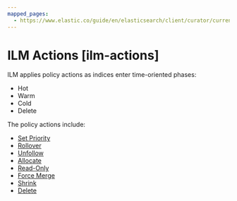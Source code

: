 ```yaml
---
mapped_pages:
  - https://www.elastic.co/guide/en/elasticsearch/client/curator/current/ilm-actions.html
---
```


# ILM Actions [ilm-actions]

ILM applies policy actions as indices enter time-oriented phases:

* Hot
* Warm
* Cold
* Delete

The policy actions include:

* [Set Priority](http://www.elastic.co/guide/en/elasticsearch/reference/8.15/ilm-set-priority.html)
* [Rollover](http://www.elastic.co/guide/en/elasticsearch/reference/8.15/ilm-rollover.html)
* [Unfollow](http://www.elastic.co/guide/en/elasticsearch/reference/8.15/ilm-unfollow.html)
* [Allocate](http://www.elastic.co/guide/en/elasticsearch/reference/8.15/ilm-allocate.html)
* [Read-Only](http://www.elastic.co/guide/en/elasticsearch/reference/8.15/ilm-readonly.html)
* [Force Merge](http://www.elastic.co/guide/en/elasticsearch/reference/8.15/ilm-forcemerge.html)
* [Shrink](http://www.elastic.co/guide/en/elasticsearch/reference/8.15/ilm-shrink.html)
* [Delete](http://www.elastic.co/guide/en/elasticsearch/reference/8.15/ilm-delete.html)

